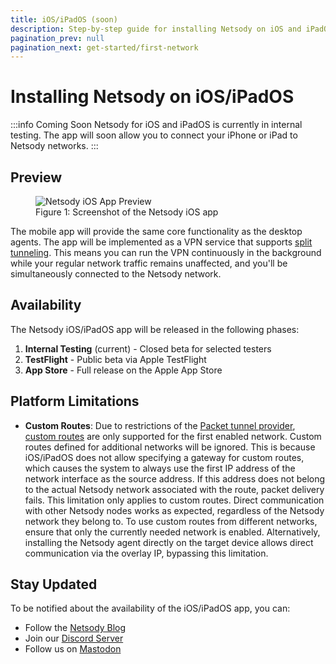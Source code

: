 ```yaml
---
title: iOS/iPadOS (soon)
description: Step-by-step guide for installing Netsody on iOS and iPadOS devices.
pagination_prev: null
pagination_next: get-started/first-network
---
```


# Installing Netsody on iOS/iPadOS

:::info Coming Soon
Netsody for iOS and iPadOS is currently in internal testing. The app will soon allow you to connect your iPhone or iPad to Netsody networks.
:::

## Preview

<figure style={{ textAlign: 'center' }}>
  <img
    src="/img/ios-app-preview.png"
    alt="Netsody iOS App Preview"
    style={{
      maxWidth: '300px',
      width: '100%',
    }}
  />
  <figcaption style={{ textAlign: 'center', color: '#666' }}>
    Figure 1: Screenshot of the Netsody iOS app
  </figcaption>
</figure>

The mobile app will provide the same core functionality as the desktop agents. The app will be implemented as a VPN service that supports [split tunneling](https://en.wikipedia.org/wiki/Split_tunneling). This means you can run the VPN continuously in the background while your regular network traffic remains unaffected, and you'll be simultaneously connected to the Netsody network.

## Availability

The Netsody iOS/iPadOS app will be released in the following phases:

1. **Internal Testing** (current) - Closed beta for selected testers
2. **TestFlight** - Public beta via Apple TestFlight
3. **App Store** - Full release on the Apple App Store

## Platform Limitations

- **Custom Routes**: Due to restrictions of the [Packet tunnel provider](https://developer.apple.com/documentation/networkextension/packet-tunnel-provider), [custom routes](../../concepts/routes.md) are only supported for the first enabled network. 
Custom routes defined for additional networks will be ignored. This is because iOS/iPadOS does not allow specifying a gateway for custom routes, which causes the system to always use the first IP address of the network interface as the source address. If this address does not belong to the actual Netsody network associated with the route, packet delivery fails. This limitation only applies to custom routes. Direct communication with other Netsody nodes works as expected, regardless of the Netsody network they belong to. To use custom routes from different networks, ensure that only the currently needed network is enabled. Alternatively, installing the Netsody agent directly on the target device allows direct communication via the overlay IP, bypassing this limitation.

## Stay Updated

To be notified about the availability of the iOS/iPadOS app, you can:

- Follow the [Netsody Blog](https://netsody.io/blog)
- Join our [Discord Server](https://netsody.io/discord)
- Follow us on [Mastodon](https://mastodon.world/@netsody)